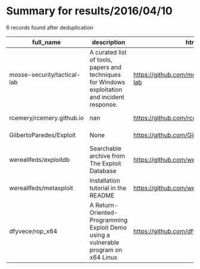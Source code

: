 
# Summary for results/2016/04/10
    
6 records found after deduplication

| full_name | description | html_url | matched_list | matched_count | pushed_at | size | stargazers_count | language | forks_count | vul_ids |
|-----------------------------|------------------------------------------------------------------------------------------------|------------------------------------------------|----------------------------------|-----------------|---------------------------|--------|--------------------|------------|---------------|-----------|
| mosse-security/tactical-lab | A curated list of tools, papers and techniques for Windows exploitation and incident response. | https://github.com/mosse-security/tactical-lab | ['exploit'] | 1 | 2016-04-10 23:23:39+00:00 | 310249 | 32 | AutoIt | 7 | [] |
| rcemery/rcemery.github.io | nan | https://github.com/rcemery/rcemery.github.io | ['rce'] | 1 | 2016-04-10 00:39:34+00:00 | 4 | 0 | HTML | 0 | [] |
| GilbertoParedes/Exploit | None | https://github.com/GilbertoParedes/Exploit | ['exploit'] | 1 | 2016-04-10 00:14:34+00:00 | 0 | 0 | | 0 | [] |
| wereallfeds/exploitdb | Searchable archive from The Exploit Database | https://github.com/wereallfeds/exploitdb | ['exploit'] | 1 | 2016-04-10 07:26:26+00:00 | 40657 | 4 | C | 7 | [] |
| wereallfeds/metasploit | Installation tutorial in the README | https://github.com/wereallfeds/metasploit | ['metasploit module OR payload'] | 1 | 2016-04-10 07:22:09+00:00 | 2 | 0 | nan | 1 | [] |
| dfyvece/rop_x64 | A Return-Oriented-Programming Exploit Demo using a vulnerable program on x64 Linux | https://github.com/dfyvece/rop_x64 | ['exploit'] | 1 | 2016-04-10 22:39:43+00:00 | 3 | 1 | Python | 0 | [] |
